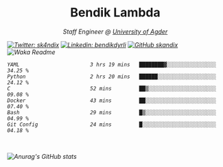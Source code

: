 <h1 align="center"> Bendik Lambda </h1>
<p align="center"><em>Staff Engineer @ <a href="http://www.uia.no">University of Agder</a></p>



[![Twitter: sk4ndix](https://img.shields.io/twitter/follow/sk4ndix?style=social)](https://twitter.com/sk4ndix)
[![Linkedin: bendikdyrli](https://img.shields.io/badge/-bendikdyrli-blue?style=flat-square&logo=Linkedin&logoColor=white&link=https://www.linkedin.com/in/bendikdyrli/)](https://www.linkedin.com/in/bendikdyrli/)
[![GitHub skandix](https://img.shields.io/github/followers/skandix?label=follow&style=social)](https://github.com/skandix)
![Waka Readme](https://github.com/skandix/skandix/workflows/Waka%20Readme/badge.svg)


<!--START_SECTION:waka-->

```text
YAML                       3 hrs 19 mins   ████████▓░░░░░░░░░░░░░░░░   34.25 %
Python                     2 hrs 20 mins   ██████░░░░░░░░░░░░░░░░░░░   24.12 %
C                          52 mins         ██▒░░░░░░░░░░░░░░░░░░░░░░   09.08 %
Docker                     43 mins         ██░░░░░░░░░░░░░░░░░░░░░░░   07.40 %
Bash                       29 mins         █▒░░░░░░░░░░░░░░░░░░░░░░░   04.99 %
Git Config                 24 mins         █░░░░░░░░░░░░░░░░░░░░░░░░   04.18 %
```

<!--END_SECTION:waka-->

  <br>
  
![Anurag's GitHub stats](https://github-readme-stats.vercel.app/api?username=skandix&show_icons=true&theme=tokyonight)



